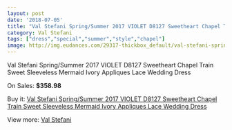 ```yaml
---
layout: post
date: '2018-07-05'
title: "Val Stefani Spring/Summer 2017 VIOLET D8127 Sweetheart Chapel Train Sweet Sleeveless Mermaid Ivory Appliques Lace Wedding Dress"
category: Val Stefani
tags: ["dress","special","summer","style","chapel"]
image: http://img.eudances.com/29317-thickbox_default/val-stefani-spring-summer-2017-violet-d8127-sweetheart-chapel-train-sweet-sleeveless-mermaid-ivory-appliques-lace-wedding-dress.jpg
---
```

Val Stefani Spring/Summer 2017 VIOLET D8127 Sweetheart Chapel Train Sweet Sleeveless Mermaid Ivory Appliques Lace Wedding Dress

On Sales: **$358.98**
<a href="https://www.eudances.com/en/val-stefani/9527-val-stefani-spring-summer-2017-violet-d8127-sweetheart-chapel-train-sweet-sleeveless-mermaid-ivory-appliques-lace-wedding-dress.html"><amp-img layout="responsive" width="600" height="600" src="//img.eudances.com/29317-thickbox_default/val-stefani-spring-summer-2017-violet-d8127-sweetheart-chapel-train-sweet-sleeveless-mermaid-ivory-appliques-lace-wedding-dress.jpg" alt="Val Stefani Spring/Summer 2017 VIOLET D8127 Sweetheart Chapel Train Sweet Sleeveless Mermaid Ivory Appliques Lace Wedding Dress 0" /></a>
<a href="https://www.eudances.com/en/val-stefani/9527-val-stefani-spring-summer-2017-violet-d8127-sweetheart-chapel-train-sweet-sleeveless-mermaid-ivory-appliques-lace-wedding-dress.html"><amp-img layout="responsive" width="600" height="600" src="//img.eudances.com/29321-thickbox_default/val-stefani-spring-summer-2017-violet-d8127-sweetheart-chapel-train-sweet-sleeveless-mermaid-ivory-appliques-lace-wedding-dress.jpg" alt="Val Stefani Spring/Summer 2017 VIOLET D8127 Sweetheart Chapel Train Sweet Sleeveless Mermaid Ivory Appliques Lace Wedding Dress 1" /></a>
<a href="https://www.eudances.com/en/val-stefani/9527-val-stefani-spring-summer-2017-violet-d8127-sweetheart-chapel-train-sweet-sleeveless-mermaid-ivory-appliques-lace-wedding-dress.html"><amp-img layout="responsive" width="600" height="600" src="//img.eudances.com/29320-thickbox_default/val-stefani-spring-summer-2017-violet-d8127-sweetheart-chapel-train-sweet-sleeveless-mermaid-ivory-appliques-lace-wedding-dress.jpg" alt="Val Stefani Spring/Summer 2017 VIOLET D8127 Sweetheart Chapel Train Sweet Sleeveless Mermaid Ivory Appliques Lace Wedding Dress 2" /></a>
<a href="https://www.eudances.com/en/val-stefani/9527-val-stefani-spring-summer-2017-violet-d8127-sweetheart-chapel-train-sweet-sleeveless-mermaid-ivory-appliques-lace-wedding-dress.html"><amp-img layout="responsive" width="600" height="600" src="//img.eudances.com/29319-thickbox_default/val-stefani-spring-summer-2017-violet-d8127-sweetheart-chapel-train-sweet-sleeveless-mermaid-ivory-appliques-lace-wedding-dress.jpg" alt="Val Stefani Spring/Summer 2017 VIOLET D8127 Sweetheart Chapel Train Sweet Sleeveless Mermaid Ivory Appliques Lace Wedding Dress 3" /></a>
<a href="https://www.eudances.com/en/val-stefani/9527-val-stefani-spring-summer-2017-violet-d8127-sweetheart-chapel-train-sweet-sleeveless-mermaid-ivory-appliques-lace-wedding-dress.html"><amp-img layout="responsive" width="600" height="600" src="//img.eudances.com/29318-thickbox_default/val-stefani-spring-summer-2017-violet-d8127-sweetheart-chapel-train-sweet-sleeveless-mermaid-ivory-appliques-lace-wedding-dress.jpg" alt="Val Stefani Spring/Summer 2017 VIOLET D8127 Sweetheart Chapel Train Sweet Sleeveless Mermaid Ivory Appliques Lace Wedding Dress 4" /></a>

Buy it: [Val Stefani Spring/Summer 2017 VIOLET D8127 Sweetheart Chapel Train Sweet Sleeveless Mermaid Ivory Appliques Lace Wedding Dress](https://www.eudances.com/en/val-stefani/9527-val-stefani-spring-summer-2017-violet-d8127-sweetheart-chapel-train-sweet-sleeveless-mermaid-ivory-appliques-lace-wedding-dress.html "Val Stefani Spring/Summer 2017 VIOLET D8127 Sweetheart Chapel Train Sweet Sleeveless Mermaid Ivory Appliques Lace Wedding Dress")

View more: [Val Stefani](https://www.eudances.com/en/146-val-stefani "Val Stefani")